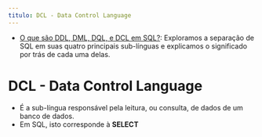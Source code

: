 ```yaml
---
titulo: DCL - Data Control Language
---
```

- [O que são DDL, DML, DQL, e DCL em SQL?](https://learnsql.com.br/blog/o-que-sao-ddl-dml-dql-e-dcl-em-sql/): Exploramos a separação de SQL em suas quatro principais sub-línguas e explicamos o significado por trás de cada uma delas.

# DCL - Data Control Language

 - É a sub-língua responsável pela leitura, ou consulta, de dados de um banco de dados.
 - Em SQL, isto corresponde à **SELECT**
